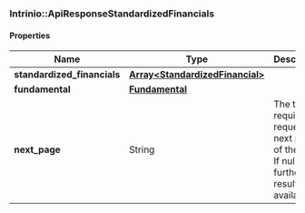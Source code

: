 

[//]: # (CLASS:Intrinio::ApiResponseStandardizedFinancials)

[//]: # (KIND:object)

### Intrinio::ApiResponseStandardizedFinancials

#### Properties

[//]: # (START_DEFINITION)

Name | Type | Description
------------ | ------------- | -------------
**standardized_financials** | [**Array&lt;StandardizedFinancial&gt;**](StandardizedFinancial.md) |  &nbsp;
**fundamental** | [**Fundamental**](Fundamental.md) |  &nbsp;
**next_page** | String | The token required to request the next page of the data. If null, no further results are available. &nbsp;

[//]: # (END_DEFINITION)


[//]: # (CONTAINED_CLASS:Intrinio::StandardizedFinancial)


[//]: # (CONTAINED_CLASS:Intrinio::Fundamental)




